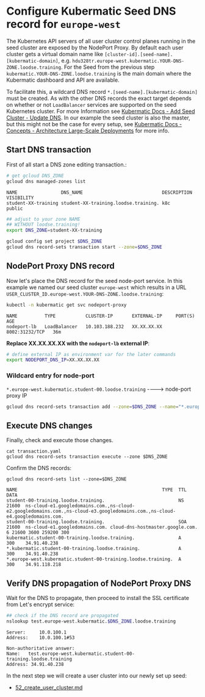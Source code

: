 # Configure  Kubermatic Seed DNS record for `europe-west` 

The Kubernetes API servers of all user cluster control planes running in the seed cluster are exposed by the NodePort Proxy. By default each user cluster gets a virtual domain name like `[cluster-id].[seed-name].[kubermatic-domain]`, e.g. `hdu328tr.europe-west.kubermatic.YOUR-DNS-ZONE.loodse.training`. For the Seed from the previous step `kubermatic.YOUR-DNS-ZONE.loodse.training` is the main domain where the Kubermatic dashboard and API are available.

To facilitate this, a wildcard DNS record `*.[seed-name].[kubermatic-domain]` must be created. As with the other DNS records the exact target depends on whether or not `LoadBalancer` services are supported on the seed Kubernetes cluster. For more Information see [Kubermatic Docs - Add Seed Cluster - Update DNS](https://docs.kubermatic.com/kubermatic/master/installation/add_seed_cluster/#4-update-dns). In our example the seed cluster is also the master, but this might not be the case for every setup, see [Kubermatic Docs - Concepts - Architecture Large-Scale Deployments](https://docs.kubermatic.com/kubermatic/master/concepts/architecture/) for more info. 

## Start DNS transaction

First of all start a DNS zone editing transaction.:

```bash
# get gcloud DNS_ZONE
gcloud dns managed-zones list
```
```
NAME                DNS_NAME                             DESCRIPTION  VISIBILITY
student-XX-training student-XX-training.loodse.training. k8c          public
```
```bash
## adjust to your zone NAME 
## WITHOUT loodse.training!
export DNS_ZONE=student-XX-training

gcloud config set project $DNS_ZONE
gcloud dns record-sets transaction start --zone=$DNS_ZONE
```

## NodePort Proxy DNS record
Now let's place the DNS record for the seed node-port service. In this example we named our seed cluster `europe-west` which results in a URL `USER_CLUSTER_ID.europe-west.YOUR-DNS-ZONE.loodse.training`:

```bash
kubectl -n kubermatic get svc nodeport-proxy
```
```
NAME          TYPE           CLUSTER-IP       EXTERNAL-IP     PORT(S)          AGE
nodeport-lb   LoadBalancer   10.103.188.232   XX.XX.XX.XX     8002:31232/TCP   36m
```
**Replace  XX.XX.XX.XX with the `nodeport-lb` external IP**:
```bash
# define external IP as environment var for the later commands
export NODEPORT_DNS_IP=XX.XX.XX.XX
```

### Wildcard entry for node-port
`*.europe-west.kubermatic.student-00.loodse.training` ----> node-port proxy IP

```bash
gcloud dns record-sets transaction add --zone=$DNS_ZONE --name="*.europe-west.kubermatic.$DNS_ZONE.loodse.training" --ttl 300 --type A  $NODEPORT_DNS_IP
```

## Execute DNS changes

Finally, check and execute those changes.
```                    
cat transaction.yaml
gcloud dns record-sets transaction execute --zone $DNS_ZONE
```

Confirm the DNS records:
```
gcloud dns record-sets list --zone=$DNS_ZONE
```
```
NAME                                                     TYPE  TTL    DATA
student-00-training.loodse.training.                           NS    21600  ns-cloud-e1.googledomains.com.,ns-cloud-e2.googledomains.com.,ns-cloud-e3.googledomains.com.,ns-cloud-e4.googledomains.com.
student-00-training.loodse.training.                           SOA   21600  ns-cloud-e1.googledomains.com. cloud-dns-hostmaster.google.com. 6 21600 3600 259200 300
kubermatic.student-00-training.loodse.training.                A     300    34.91.40.238
*.kubermatic.student-00-training.loodse.training.              A     300    34.91.40.238
*.europe-west.kubermatic.student-00-training.loodse.training.  A     300    34.91.118.218
```

## Verify DNS propagation of NodePort Proxy DNS

Wait for the DNS to propagate, then proceed to install the SSL certificate from Let's encrypt service:
```bash
## check if the DNS record are propagated
nslookup test.europe-west.kubermatic.$DNS_ZONE.loodse.training
```
```
Server:		10.0.100.1
Address:	10.0.100.1#53

Non-authoritative answer:
Name:	test.europe-west.kubermatic.student-00-training.loodse.training
Address: 34.91.40.238
```

In the next step we will create a user cluster into our newly set up seed:
- [52_create_user_cluster.md](52_create_user_cluster.md)
